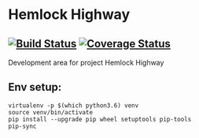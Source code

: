 # Hemlock Highway

[![Build Status](https://travis-ci.org/milesgranger/hemlock-highway.svg?branch=master)](https://travis-ci.org/milesgranger/hemlock-highway)
[![Coverage Status](https://coveralls.io/repos/github/milesgranger/hemlock-highway/badge.svg?branch=master)](https://coveralls.io/github/milesgranger/hemlock-highway?branch=master)
---

Development area for project Hemlock Highway

## Env setup:
```commandline
virtualenv -p $(which python3.6) venv
source venv/bin/activate
pip install --upgrade pip wheel setuptools pip-tools
pip-sync
```